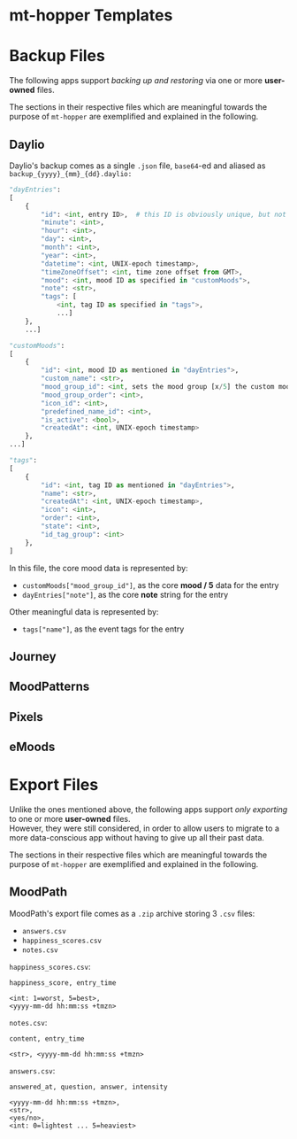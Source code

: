 # mt-hopper Templates



# Backup Files

The following apps support *backing up and restoring* via one or more **user-owned** files.

The sections in their respective files which are meaningful towards the purpose of `mt-hopper` are exemplified and explained in the following.


## Daylio

Daylio's backup comes as a single `.json` file, `base64`-ed and aliased as `backup_{yyyy}_{mm}_{dd}.daylio:`
```python
"dayEntries": 
[
    {
        "id": <int, entry ID>,  # this ID is obviously unique, but not numbered chronologically or even starting from 0 or 1...
        "minute": <int>,
        "hour": <int>,
        "day": <int>,
        "month": <int>,
        "year": <int>,
        "datetime": <int, UNIX-epoch timestamp>,
        "timeZoneOffset": <int, time zone offset from GMT>,
        "mood": <int, mood ID as specified in "customMoods">,
        "note": <str>,
        "tags": [
            <int, tag ID as specified in "tags">,
            ...]
    },
    ...]

"customMoods":
[
    {
        "id": <int, mood ID as mentioned in "dayEntries">,
        "custom_name": <str>,
        "mood_group_id": <int, sets the mood group [x/5] the custom mood details: 1=best ... 5=worst>,
        "mood_group_order": <int>,
        "icon_id": <int>,
        "predefined_name_id": <int>,
        "is_active": <bool>,
        "createdAt": <int, UNIX-epoch timestamp>
    },
...]

"tags":
[
    {
        "id": <int, tag ID as mentioned in "dayEntries">,
        "name": <str>,
        "createdAt": <int, UNIX-epoch timestamp>,
        "icon": <int>,
        "order": <int>,
        "state": <int>,
        "id_tag_group": <int>
    },
]
```

In this file, the core mood data is represented by:
-   `customMoods["mood_group_id"]`, as the core **mood / 5** data for the entry
-   `dayEntries["note"]`, as the core **note** string for the entry

Other meaningful data is represented by:
-   `tags["name"]`, as the event tags for the entry


## Journey


## MoodPatterns


## Pixels


## eMoods



# Export Files

Unlike the ones mentioned above, the following apps support *only exporting* to one or more **user-owned** files.       
However, they were still considered, in order to allow users to migrate to a more data-conscious app without having to give up all their past data.

The sections in their respective files which are meaningful towards the purpose of `mt-hopper` are exemplified and explained in the following.


## MoodPath

MoodPath's export file comes as a `.zip` archive storing 3 `.csv` files:
-   `answers.csv`
-   `happiness_scores.csv`
-   `notes.csv`

`happiness_scores.csv`:
```
happiness_score, entry_time

<int: 1=worst, 5=best>,
<yyyy-mm-dd hh:mm:ss +tmzn>
```

`notes.csv`:
```
content, entry_time

<str>, <yyyy-mm-dd hh:mm:ss +tmzn>
```

`answers.csv`:
```
answered_at, question, answer, intensity

<yyyy-mm-dd hh:mm:ss +tmzn>,
<str>,
<yes/no>,
<int: 0=lightest ... 5=heaviest>
```